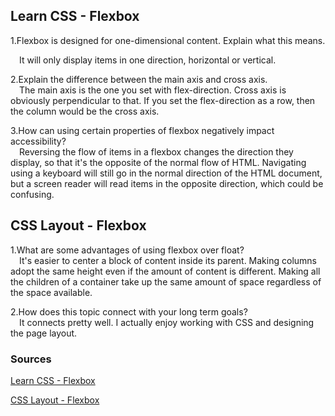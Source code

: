 ## Learn CSS - Flexbox

1.Flexbox is designed for one-dimensional content. Explain what this means.  

&ensp;&ensp;It will only display items in one direction, horizontal or vertical.  

2.Explain the difference between the main axis and cross axis.  
&ensp;&ensp;The main axis is the one you set with flex-direction. Cross axis is obviously perpendicular to that. If you set the flex-direction as a row, then the column would be the cross axis.  

3.How can using certain properties of flexbox negatively impact accessibility?  
&ensp;&ensp;Reversing the flow of items in a flexbox changes the direction they display, so that it's the opposite of the normal flow of HTML. Navigating using a keyboard will still go in the normal direction of the HTML document, but a screen reader will read items in the opposite direction, which could be confusing.   


## CSS Layout - Flexbox

1.What are some advantages of using flexbox over float?  
&ensp;&ensp;It's easier to center a block of content inside its parent. Making columns adopt the same height even if the amount of content is different. Making all the children of a container take up the same amount of space regardless of the space available. 

2.How does this topic connect with your long term goals?  
&ensp;&ensp;It connects pretty well. I actually enjoy working with CSS and designing the page layout.  


### Sources

[Learn CSS - Flexbox](https://web.dev/learn/css/flexbox/)

[CSS Layout - Flexbox](https://developer.mozilla.org/en-US/docs/Learn/CSS/CSS_layout/Flexbox)